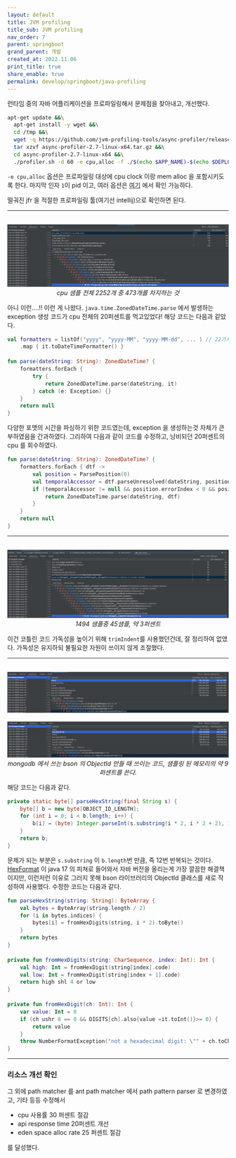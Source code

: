 ```yaml
---
layout: default
title: JVM profiling
title_sub: JVM profiling
nav_order: 7
parent: springboot
grand_parent: 개발
created_at: 2022.11.06
print_title: true
share_enable: true
permalink: develop/springboot/java-profiling
---
```


런타임 중의 자바 어플리케이션을 프로파일링해서 문제점을 찾아내고, 개선했다.

```bash
apt-get update &&\
  apt-get install -y wget &&\
  cd /tmp &&\
  wget -q https://github.com/jvm-profiling-tools/async-profiler/releases/download/v2.7/async-profiler-2.7-linux-x64.tar.gz &&\
  tar xzvf async-profiler-2.7-linux-x64.tar.gz &&\ 
  cd async-profiler-2.7-linux-x64 &&\
  ./profiler.sh -d 60 -e cpu,alloc -f ./$(echo $APP_NAME)-$(echo $DEPLOY_VERSION).jfr 1
```

`-e cpu,alloc` 옵션은 프로파일링 대상에 cpu clock 이랑 mem alloc 을 포함시키도록 한다. 마지막 인자 `1`이 pid 이고, 여러 옵션은 [여기](https://github.com/async-profiler/async-profiler#profiler-options) 에서 확인 가능하다.

떨궈진 jfr 을 적절한 프로파일링 툴(여기선 intellij)으로 확인하면 된다.

---

<p align="center">
  <br><img alt="img-name" src="/assets/images/backend/profile_1.png" class="content-image-1"><br>
  <em>cpu 샘플 전체 2252개 중 473개를 차지하는 것</em><br>
</p>

아니 이런....!! 이런 게 나왔다. `java.time.ZonedDateTime.parse` 에서 발생하는 exception 생성 코드가 cpu 전체의 20퍼센트를 먹고있었다!
해당 코드는 다음과 같았다.  
  
```kotlin
val formatters = listOf("yyyy", "yyyy-MM", "yyyy-MM-dd", ... ) // 22가지 포맷
	.map { it.toDateTimeFormatter() } 

fun parse(dateString: String): ZonedDateTime? {
    formatters.forEach {
        try {
            return ZonedDateTime.parse(dateString, it)
        } catch (e: Exception) {}
    }
    return null
}
```

다양한 포맷의 시간을 파싱하기 위한 코드였는데, exception 을 생성하는것 자체가 큰 부하였음을 간과하였다. 그리하여 다음과 같이 코드를 수정하고, 낭비되던 20퍼센트의 cpu 를 회수하였다.

```kotlin
fun parse(dateString: String): ZonedDateTime? {
    formatters.forEach { dtf ->
        val position = ParsePosition(0)
        val temporalAccessor = dtf.parseUnresolved(dateString, position)
        if (temporalAccessor != null && position.errorIndex < 0 && position.index == dateString.length) {
            return ZonedDateTime.parse(dateString, dtf)
        }
    }
    return null
}
```

---

<p align="center">
  <br><img alt="img-name" src="/assets/images/backend/profile_2.png" class="content-image-1"><br>
  <em>1494 샘플중 45샘플, 약 3퍼센트</em><br>
</p>

이건 코틀린 코드 가독성을 높이기 위해 `trimIndent`를 사용했던건데, 잘 정리하여 없앴다. 가독성은 유지하되 불필요한 자원이 쓰이지 않게 조절했다.

---

<p align="center">
  <br><img alt="img-name" src="/assets/images/backend/profile_4.png" class="content-image-1"><br>
  <br><img alt="img-name" src="/assets/images/backend/profile_3.png" class="content-image-1"><br>
  <em>mongodb 에서 쓰는 bson 의 ObjectId 만들 때 쓰이는 코드, 샘플링 된 메모리의 약 9퍼센트를 쓴다.</em><br>
</p>

해당 코드는 다음과 같다. 

```java
private static byte[] parseHexString(final String s) {
    byte[] b = new byte[OBJECT_ID_LENGTH];
    for (int i = 0; i < b.length; i++) {
        b[i] = (byte) Integer.parseInt(s.substring(i * 2, i * 2 + 2), 16);
    }
    return b;
}
```

문제가 되는 부분은 `s.substring` 이 `b.length`번 만큼, 즉 12번 반복되는 것이다.
[HexFormat](https://www.baeldung.com/java-hexformat) 이 java 17 의 피쳐로 들어와서 자바 버전을 올리는게 가장 깔끔한 해결책이지만, 이런저런 이유로 그러지 못해 bson 라이브러리의 ObjectId 클래스를 새로 작성하여 사용했다. 
수정한 코드는 다음과 같다.

```kotlin
fun parseHexString(string: String): ByteArray {
    val bytes = ByteArray(string.length / 2)
    for (i in bytes.indices) {
        bytes[i] = fromHexDigits(string, i * 2).toByte()
    }
    return bytes
}

private fun fromHexDigits(string: CharSequence, index: Int): Int {
    val high: Int = fromHexDigit(string[index].code)
    val low: Int = fromHexDigit(string[index + 1].code)
    return high shl 4 or low
}

private fun fromHexDigit(ch: Int): Int {
    var value: Int = 0
    if (ch ushr 8 == 0 && DIGITS[ch].also{value =it.toInt()}>= 0) {
        return value
    }
    throw NumberFormatException("not a hexadecimal digit: \"" + ch.toChar() + "\" = " + ch)
}
```

--- 


### 리소스 개선 확인

그 외에 path matcher 를 ant path matcher 에서 path pattern parser 로 변경하였고, 기타 등등 수정해서 

- cpu 사용률 30 퍼센트 절감
- api response time 20퍼센트 개선
- eden space alloc rate 25 퍼센트 절감

를 달성했다.

